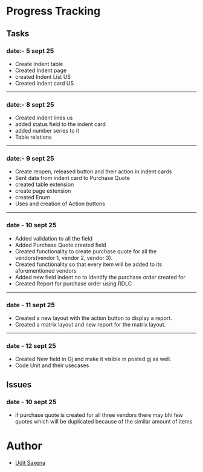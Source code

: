 # Progress Tracking
## Tasks
### date:- 5 sept 25
- Create Indent table 
- Created Indent page 
- created Indent List US
- Created indent card US

---

### date:- 8 sept 25
- Created indent lines us
- added status field to the indent card
- added number series to it
- Table relations

---

### date:- 9 sept 25
- Create reopen, released button and their action in indent cards
- Sent data from indent card to Purchase Quote
- created table extension
- create page extension
- created Enum
- Uses and creation of Action buttons

---

### date - 10 sept 25
- Added validation to all the field
- Added Purchase Quote created field 
- Created functionality to create purchase quote for all the vendors(vendor 1, vendor 2, vendor 3).
- Created functionality so that every item will be added to its aforementioned vendors
- Added new field indent no to identify the purchase order created for 
- Created Report for purchase order using RDLC

---

### date - 11 sept 25
- Created a new layout with the action button to display a report.
- Created a matrix layout and new report for the matrix layout.

---

### date - 12 sept 25
- Created New field in Gj and make it visible in posted gj as well.
- Code Unit and their usecases

## Issues
### date - 10 sept 25
- if purchase quote is created for all three vendors there may bhi few quotes which will be duplicated because of the similar amount of items

# Author
- [Udit Saxena](https://github.com/UditSax3na/)